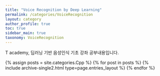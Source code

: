 ```yaml
---
title: "Voice Recognition by Deep Learning"
permalink: /categories/VoiceRecognition
layout: category
author_profile: true
toc: true
sidebar_main: true
taxonomy: VoiceRecognition
---
```


T academy, 딥러닝 기반 음성인식 기초 강좌 공부내용입니다.

{% assign posts = site.categories.Cpp %}
{% for post in posts %} {% include archive-single2.html type=page.entries_layout %} {% endfor %}